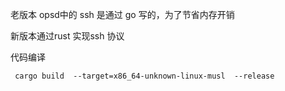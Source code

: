 

老版本 opsd中的 ssh 是通过 go 写的，为了节省内存开销

新版本通过rust 实现ssh 协议


代码编译
```
 cargo build  --target=x86_64-unknown-linux-musl  --release
```